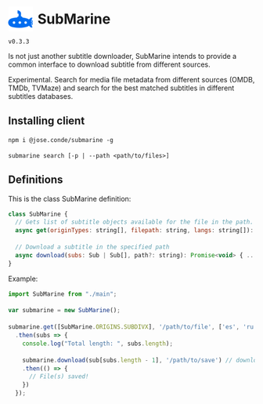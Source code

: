 # <img alt="SubMarine" src="https://raw.githubusercontent.com/jmconde/samples/master/submarine.svg?sanitize=true" width="50" height="50" style="float: left;margin-right: 10px;margin-top: -8px;" /> SubMarine
`v0.3.3`


Is not just another subtitle downloader, SubMarine intends to provide a common interface to download subtitle from different sources.

Experimental. Search for media file metadata from different sources (OMDB, TMDb, TVMaze) and search for the best matched subtitles in different subtitles databases.

## Installing client
```
npm i @jose.conde/submarine -g

submarine search [-p | --path <path/to/files>]
```

## Definitions
This is the class SubMarine definition:

```javascript
class SubMarine {
  // Gets list of subtitle objects available for the file in the path.
  async get(originTypes: string[], filepath: string, langs: string[]): Promise<Sub[]> { ... }

  // Download a subtitle in the specified path
  async download(subs: Sub | Sub[], path?: string): Promise<void> { ... }
}
```

Example:
```javascript
import SubMarine from "./main";

var submarine = new SubMarine();

submarine.get([SubMarine.ORIGINS.SUBDIVX], '/path/to/file', ['es', 'ru', 'en'])
  .then(subs => {
    console.log("Total length: ", subs.length);

    submarine.download(sub[subs.length - 1], '/path/to/save') // download(sub: Sub, path: string = './')
    .then(() => {
      // File(s) saved!
    })
  });
```